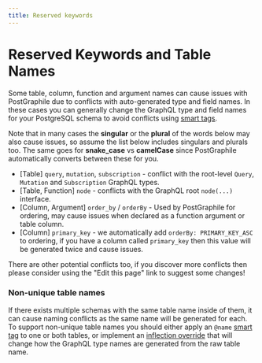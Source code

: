 ```yaml
---
title: Reserved keywords
---
```


# Reserved Keywords and Table Names

Some table, column, function and argument names can cause issues with
PostGraphile due to conflicts with auto-generated type and field names. In these
cases you can generally change the GraphQL type and field names for your
PostgreSQL schema to avoid conflicts using [smart tags](./smart-tags).

Note that in many cases the **singular** or the **plural** of the words below
may also cause issues, so assume the list below includes singulars and plurals
too. The same goes for **snake_case** vs **camelCase** since PostGraphile
automatically converts between these for you.

- [Table] `query`, `mutation`, `subscription` - conflict with the root-level
  `Query`, `Mutation` and `Subscription` GraphQL types.
- [Table, Function] `node` - conflicts with the GraphQL root `node(...)`
  interface.
- [Column, Argument] `order_by` / `orderBy` - Used by PostGraphile for ordering,
  may cause issues when declared as a function argument or table column.
- [Column] `primary_key` - we automatically add `orderBy: PRIMARY_KEY_ASC` to
  ordering, if you have a column called `primary_key` then this value will be
  generated twice and cause issues.

There are other potential conflicts too, if you discover more conflicts then
please consider using the "Edit this page" link to suggest some changes!

### Non-unique table names

If there exists multiple schemas with the same table name inside of them, it
can cause naming conflicts as the same name will be generated for each. To
support non-unique table names you should either apply an `@name` [smart
tag](./smart-tags#name) to one or both tables, or implement an [inflection
override](./inflection/#overriding-inflection) that will change how
the GraphQL type names are generated from the raw table name.
